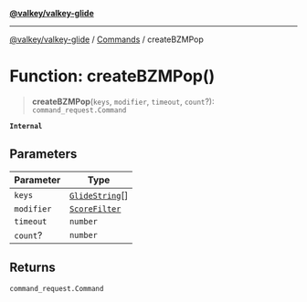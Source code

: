 [**@valkey/valkey-glide**](../../README.md)

***

[@valkey/valkey-glide](../../modules.md) / [Commands](../README.md) / createBZMPop

# Function: createBZMPop()

> **createBZMPop**(`keys`, `modifier`, `timeout`, `count`?): `command_request.Command`

**`Internal`**

## Parameters

| Parameter | Type |
| ------ | ------ |
| `keys` | [`GlideString`](../../BaseClient/type-aliases/GlideString.md)[] |
| `modifier` | [`ScoreFilter`](../enumerations/ScoreFilter.md) |
| `timeout` | `number` |
| `count`? | `number` |

## Returns

`command_request.Command`

